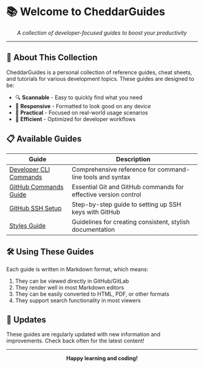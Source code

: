 # 📚 Welcome to CheddarGuides

<div align="center">
  <i>A collection of developer-focused guides to boost your productivity</i>
</div>

---

## 🧠 About This Collection

CheddarGuides is a personal collection of reference guides, cheat sheets, and tutorials for various development topics. These guides are designed to be:

- 🔍 **Scannable** - Easy to quickly find what you need
- 📱 **Responsive** - Formatted to look good on any device
- 🎯 **Practical** - Focused on real-world usage scenarios
- 🚀 **Efficient** - Optimized for developer workflows

## 📋 Available Guides

| Guide | Description |
|-------|-------------|
| [Developer CLI Commands](dev_cli_commands.md) | Comprehensive reference for command-line tools and syntax |
| [GitHub Commands Guide](github_commands_guide.md) | Essential Git and GitHub commands for effective version control |
| [GitHub SSH Setup](github_ssh_setup.md) | Step-by-step guide to setting up SSH keys with GitHub |
| [Styles Guide](styles.md) | Guidelines for creating consistent, stylish documentation |

## 🛠️ Using These Guides

Each guide is written in Markdown format, which means:

1. They can be viewed directly in GitHub/GitLab
2. They render well in most Markdown editors
3. They can be easily converted to HTML, PDF, or other formats
4. They support search functionality in most viewers

## 🔄 Updates

These guides are regularly updated with new information and improvements. Check back often for the latest content!

---

<div align="center">
  <p><strong>Happy learning and coding!</strong></p>
</div> 